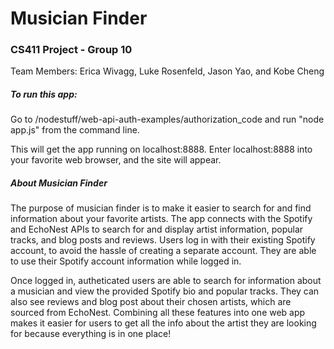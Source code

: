 <h1>Musician Finder </h1>
<h3>CS411 Project - Group 10 </h3>
<p>Team Members: Erica Wivagg, Luke Rosenfeld, Jason Yao, and Kobe Cheng</p>

<h5>To run this app:</h5>
<p>Go to /nodestuff/web-api-auth-examples/authorization_code and run "node app.js" from the command line.</p>
<p>This will get the app running on localhost:8888. Enter localhost:8888 into your favorite web browser, and the site will appear. </p>

<h5>About Musician Finder</h5>
<p>The purpose of musician finder is to make it easier to search for and find information about your favorite artists. The app connects with the Spotify and EchoNest APIs to search for and display artist information, popular tracks, and blog posts and reviews. Users log in with their existing Spotify account, to avoid the hassle of creating a separate account. They are able to use their Spotify account information while logged in.</p>
<p>Once logged in, autheticated users are able to search for information about a musician and view the provided Spotify bio and popular tracks. They can also see reviews and blog post about their chosen artists, which are sourced from EchoNest. Combining all these features into one web app makes it easier for users to get all the info about the artist they are looking for because everything is in one place!</p>
